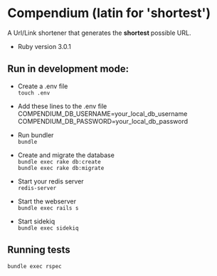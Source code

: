 # Compendium (latin for 'shortest')

  A Url/Link shortener that generates the <b> shortest </b> possible URL.

* Ruby version 3.0.1

## Run in development mode:

  - Create a .env file\
  `touch .env`

  - Add these lines to the .env file\
  COMPENDIUM_DB_USERNAME=your_local_db_username\
  COMPENDIUM_DB_PASSWORD=your_local_db_password

  - Run bundler\
  `bundle`

  - Create and migrate the database\
  `bundle exec rake db:create`\
  `bundle exec rake db:migrate`

  - Start your redis server\
  `redis-server`

  - Start the webserver\
  `bundle exec rails s`
  
  - Start sidekiq\
  `bundle exec sidekiq`



## Running tests
 
 `bundle exec rspec`